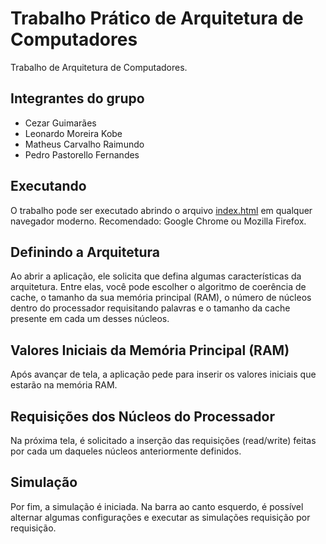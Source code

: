 # Trabalho Prático de Arquitetura de Computadores
Trabalho de Arquitetura de Computadores.

## Integrantes do grupo
- Cezar Guimarães
- Leonardo Moreira Kobe
- Matheus Carvalho Raimundo
- Pedro Pastorello Fernandes

## Executando
O trabalho pode ser executado abrindo o arquivo [index.html](index.html) em qualquer navegador moderno. Recomendado: Google Chrome ou Mozilla Firefox.

## Definindo a Arquitetura
Ao abrir a aplicação, ele solicita que defina algumas características da arquitetura. Entre elas, você pode escolher o algoritmo de coerência de cache, o tamanho da sua memória principal (RAM), o número de núcleos dentro do processador requisitando palavras e o tamanho da cache presente em cada um desses núcleos.

## Valores Iniciais da Memória Principal (RAM)
Após avançar de tela, a aplicação pede para inserir os valores iniciais que estarão na memória RAM.

## Requisições dos Núcleos do Processador
Na próxima tela, é solicitado a inserção das requisições (read/write) feitas por cada um daqueles núcleos anteriormente definidos.

## Simulação
Por fim, a simulação é iniciada. Na barra ao canto esquerdo, é possível alternar algumas configurações e executar as simulações requisição por requisição.
